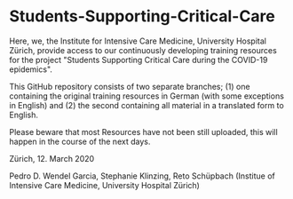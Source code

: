 # Students-Supporting-Critical-Care

Here, we, the Institute for Intensive Care Medicine, University Hospital Zürich, provide access to our continuously developing 
training resources for the project "Students Supporting Critical Care during the COVID-19 epidemics".

This GitHub repository consists of two separate branches; (1) one containing the original training resources in German (with
some exceptions in English) and (2) the second containing all material in a translated form to English.

Please beware that most Resources have not been still uploaded, this will happen in the course of the next days.



Zürich, 12. March 2020

Pedro D. Wendel Garcia, Stephanie Klinzing, Reto Schüpbach
(Institue of Intensive Care Medicine, University Hospital Zürich)
